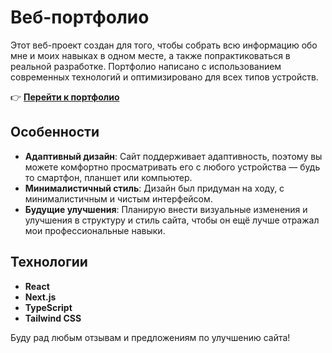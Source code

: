 # Веб-портфолио

Этот веб-проект создан для того, чтобы собрать всю информацию обо мне и моих навыках в одном месте, а также попрактиковаться в реальной разработке.
Портфолио написано с использованием современных технологий и оптимизировано для всех типов устройств.

👉 **[Перейти к портфолио](https://www.levkrasnov.site/)**

## Особенности

- **Адаптивный дизайн**: Сайт поддерживает адаптивность, поэтому вы можете комфортно просматривать его с любого устройства — будь то смартфон, планшет или компьютер.
- **Минималистичный стиль**: Дизайн был придуман на ходу, с минималистичным и чистым интерфейсом.
- **Будущие улучшения**: Планирую внести визуальные изменения и улучшения в структуру и стиль сайта, чтобы он ещё лучше отражал мои профессиональные навыки.

## Технологии

- **React**
- **Next.js**
- **TypeScript**
- **Tailwind CSS**

Буду рад любым отзывам и предложениям по улучшению сайта!
